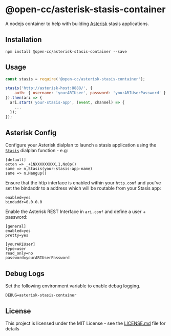 # @open-cc/asterisk-stasis-container

A nodejs container to help with building [Asterisk](https://wiki.asterisk.org/wiki/display/AST/Home) stasis applications.

## Installation

```shell
npm install @open-cc/asterisk-stasis-container --save
```

## Usage

```javascript
const stasis = require('@open-cc/asterisk-stasis-container');

stasis('http://asterisk-host:8888/', {
    auth: { username: 'yourARIUser', password: 'yourARIUserPassword' }
}).then(ari => {
  ari.start('your-stasis-app', (event, channel) => {
    ...
  });
});
```

## Asterisk Config

Configure your Asterisk dialplan to launch a stasis application using the [`Stasis`](https://wiki.asterisk.org/wiki/display/AST/Asterisk+15+Application_Stasis) dialplan function - e.g:
```
[default]
exten => _+1NXXXXXXXXX,1,NoOp()
same => n,Stasis(your-stasis-app-name)
same => n,Hangup()
```

Ensure that the http interface is enabled within your `http.conf` and you've set the bindaddr to a address which will be routable from your Stasis app:
```
enabled=yes
bindaddr=0.0.0.0
```

Enable the Asterisk REST Interface in `ari.conf` and define a user + password:
```
[general]
enabled=yes
pretty=yes

[yourARIUser]
type=user
read_only=no
password=yourARIUserPassword
```

## Debug Logs
Set the following environment variable to enable debug logging.
```shell
DEBUG=asterisk-stasis-container
```

## License

This project is licensed under the MIT License - see the [LICENSE.md](LICENSE.md) file for details